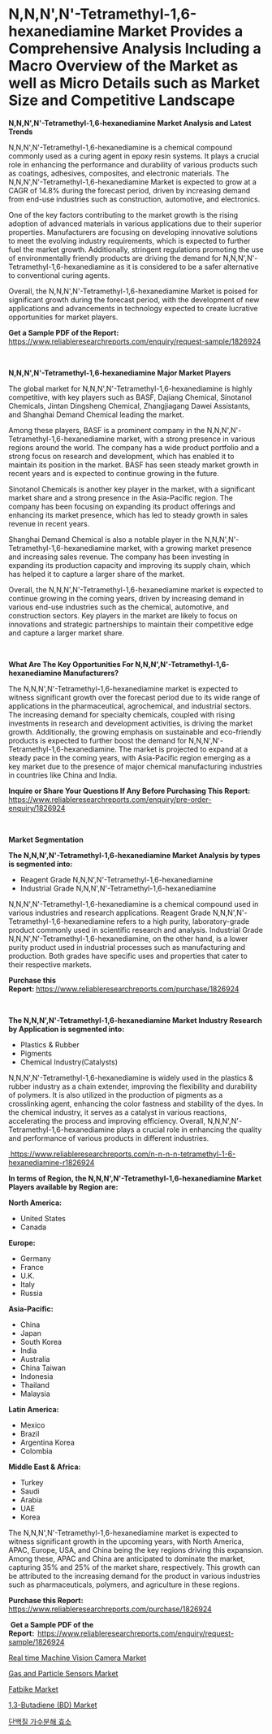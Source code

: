 <p><h1>N,N,N',N'-Tetramethyl-1,6-hexanediamine Market Provides a Comprehensive Analysis Including a Macro Overview of the Market as well as Micro Details such as Market Size and Competitive Landscape</h1></p><p><strong>N,N,N',N'-Tetramethyl-1,6-hexanediamine Market Analysis and Latest Trends</strong></p>
<p><p>N,N,N',N'-Tetramethyl-1,6-hexanediamine is a chemical compound commonly used as a curing agent in epoxy resin systems. It plays a crucial role in enhancing the performance and durability of various products such as coatings, adhesives, composites, and electronic materials. The N,N,N',N'-Tetramethyl-1,6-hexanediamine Market is expected to grow at a CAGR of 14.8% during the forecast period, driven by increasing demand from end-use industries such as construction, automotive, and electronics. </p><p>One of the key factors contributing to the market growth is the rising adoption of advanced materials in various applications due to their superior properties. Manufacturers are focusing on developing innovative solutions to meet the evolving industry requirements, which is expected to further fuel the market growth. Additionally, stringent regulations promoting the use of environmentally friendly products are driving the demand for N,N,N',N'-Tetramethyl-1,6-hexanediamine as it is considered to be a safer alternative to conventional curing agents.</p><p>Overall, the N,N,N',N'-Tetramethyl-1,6-hexanediamine Market is poised for significant growth during the forecast period, with the development of new applications and advancements in technology expected to create lucrative opportunities for market players.</p></p>
<p><strong>Get a Sample PDF of the Report:&nbsp;</strong> <a href="https://www.reliableresearchreports.com/enquiry/request-sample/1826924">https://www.reliableresearchreports.com/enquiry/request-sample/1826924</a></p>
<p>&nbsp;</p>
<p><strong>N,N,N',N'-Tetramethyl-1,6-hexanediamine Major Market Players</strong></p>
<p><p>The global market for N,N,N',N'-Tetramethyl-1,6-hexanediamine is highly competitive, with key players such as BASF, Dajiang Chemical, Sinotanol Chemicals, Jintan Dingsheng Chemical, Zhangjiagang Dawei Assistants, and Shanghai Demand Chemical leading the market.</p><p>Among these players, BASF is a prominent company in the N,N,N',N'-Tetramethyl-1,6-hexanediamine market, with a strong presence in various regions around the world. The company has a wide product portfolio and a strong focus on research and development, which has enabled it to maintain its position in the market. BASF has seen steady market growth in recent years and is expected to continue growing in the future.</p><p>Sinotanol Chemicals is another key player in the market, with a significant market share and a strong presence in the Asia-Pacific region. The company has been focusing on expanding its product offerings and enhancing its market presence, which has led to steady growth in sales revenue in recent years.</p><p>Shanghai Demand Chemical is also a notable player in the N,N,N',N'-Tetramethyl-1,6-hexanediamine market, with a growing market presence and increasing sales revenue. The company has been investing in expanding its production capacity and improving its supply chain, which has helped it to capture a larger share of the market.</p><p>Overall, the N,N,N',N'-Tetramethyl-1,6-hexanediamine market is expected to continue growing in the coming years, driven by increasing demand in various end-use industries such as the chemical, automotive, and construction sectors. Key players in the market are likely to focus on innovations and strategic partnerships to maintain their competitive edge and capture a larger market share.</p></p>
<p>&nbsp;</p>
<p><strong>What Are The Key Opportunities For N,N,N',N'-Tetramethyl-1,6-hexanediamine Manufacturers?</strong></p>
<p><p>The N,N,N',N'-Tetramethyl-1,6-hexanediamine market is expected to witness significant growth over the forecast period due to its wide range of applications in the pharmaceutical, agrochemical, and industrial sectors. The increasing demand for specialty chemicals, coupled with rising investments in research and development activities, is driving the market growth. Additionally, the growing emphasis on sustainable and eco-friendly products is expected to further boost the demand for N,N,N',N'-Tetramethyl-1,6-hexanediamine. The market is projected to expand at a steady pace in the coming years, with Asia-Pacific region emerging as a key market due to the presence of major chemical manufacturing industries in countries like China and India.</p></p>
<p><strong>Inquire or Share Your Questions If Any Before Purchasing This Report:</strong> <a href="https://www.reliableresearchreports.com/enquiry/pre-order-enquiry/1826924">https://www.reliableresearchreports.com/enquiry/pre-order-enquiry/1826924</a></p>
<p>&nbsp;</p>
<p><strong>Market Segmentation</strong></p>
<p><strong>The N,N,N',N'-Tetramethyl-1,6-hexanediamine Market Analysis by types is segmented into:</strong></p>
<p><ul><li>Reagent Grade N,N,N',N'-Tetramethyl-1,6-hexanediamine</li><li>Industrial Grade N,N,N',N'-Tetramethyl-1,6-hexanediamine</li></ul></p>
<p><p>N,N,N',N'-Tetramethyl-1,6-hexanediamine is a chemical compound used in various industries and research applications. Reagent Grade N,N,N',N'-Tetramethyl-1,6-hexanediamine refers to a high purity, laboratory-grade product commonly used in scientific research and analysis. Industrial Grade N,N,N',N'-Tetramethyl-1,6-hexanediamine, on the other hand, is a lower purity product used in industrial processes such as manufacturing and production. Both grades have specific uses and properties that cater to their respective markets.</p></p>
<p><strong>Purchase this Report:&nbsp;</strong><a href="https://www.reliableresearchreports.com/purchase/1826924">https://www.reliableresearchreports.com/purchase/1826924</a></p>
<p>&nbsp;</p>
<p><strong>The N,N,N',N'-Tetramethyl-1,6-hexanediamine Market Industry Research by Application is segmented into:</strong></p>
<p><ul><li>Plastics & Rubber</li><li>Pigments</li><li>Chemical Industry(Catalysts)</li></ul></p>
<p><p>N,N,N',N'-Tetramethyl-1,6-hexanediamine is widely used in the plastics & rubber industry as a chain extender, improving the flexibility and durability of polymers. It is also utilized in the production of pigments as a crosslinking agent, enhancing the color fastness and stability of the dyes. In the chemical industry, it serves as a catalyst in various reactions, accelerating the process and improving efficiency. Overall, N,N,N',N'-Tetramethyl-1,6-hexanediamine plays a crucial role in enhancing the quality and performance of various products in different industries.</p></p>
<p><a href="https://www.reliableresearchreports.com/n-n-n-n-tetramethyl-1-6-hexanediamine-r1826924">&nbsp;https://www.reliableresearchreports.com/n-n-n-n-tetramethyl-1-6-hexanediamine-r1826924</a></p>
<p><strong>In terms of Region, the N,N,N',N'-Tetramethyl-1,6-hexanediamine Market Players available by Region are:</strong></p>
<p>
    <p> <strong> North America: </strong>
        <ul>
            <li>United States</li>
            <li>Canada</li>
        </ul>
        </p> 
    <p> <strong> Europe: </strong>
        <ul>
            <li>Germany</li>
            <li>France</li>
            <li>U.K.</li>
            <li>Italy</li>
            <li>Russia</li>
        </ul>
        </p> 
    <p> <strong> Asia-Pacific: </strong>
        <ul>
            <li>China</li>
            <li>Japan</li>
            <li>South Korea</li>
            <li>India</li>
            <li>Australia</li>
            <li>China Taiwan</li>
            <li>Indonesia</li>
            <li>Thailand</li>
            <li>Malaysia</li>
        </ul>
        </p> 
    <p> <strong> Latin America: </strong>
        <ul>
            <li>Mexico</li>
            <li>Brazil</li>
            <li>Argentina Korea</li>
            <li>Colombia</li>
        </ul>
        </p> 
    <p> <strong> Middle East & Africa: </strong>
        <ul>
            <li>Turkey</li>
            <li>Saudi</li>
            <li>Arabia</li>
            <li>UAE</li>
            <li>Korea</li>
        </ul>
    </p>
    </p>
<p><p>The N,N,N',N'-Tetramethyl-1,6-hexanediamine market is expected to witness significant growth in the upcoming years, with North America, APAC, Europe, USA, and China being the key regions driving this expansion. Among these, APAC and China are anticipated to dominate the market, capturing 35% and 25% of the market share, respectively. This growth can be attributed to the increasing demand for the product in various industries such as pharmaceuticals, polymers, and agriculture in these regions.</p></p>
<p><strong>Purchase this Report: </strong><a href="https://www.reliableresearchreports.com/purchase/1826924">https://www.reliableresearchreports.com/purchase/1826924</a></p>
<p>&nbsp;<strong>Get a Sample PDF of the Report:&nbsp;&nbsp;</strong><a href="https://www.reliableresearchreports.com/enquiry/request-sample/1826924">https://www.reliableresearchreports.com/enquiry/request-sample/1826924</a></p>
<p><strong></strong></p>
<p><p><a href="https://issuu.com/reportprime-2/docs/real-time-machine-vision-camera-mar_34b732f649ecba">Real time Machine Vision Camera Market</a></p><p><a href="https://issuu.com/reportprime-2/docs/gas-and-particle-sensors-market-size-2030.pptx">Gas and Particle Sensors Market</a></p><p><a href="https://github.com/brentleyjimmiealvaradoz4l1rea/Market-Research-Report-List-2/blob/main/fatbike-market.md">Fatbike Market</a></p><p><a href="https://github.com/khayangel/Market-Research-Report-List-3/blob/main/13-butadiene-bd-market.md">1,3-Butadiene (BD) Market</a></p><p><a href="https://github.com/anton65482023/Market-Research-Report-List-1/blob/main/1649490104865.md">단백질 가수분해 효소</a></p></p>